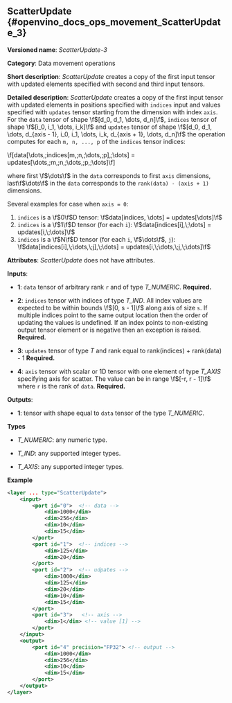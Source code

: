 ## ScatterUpdate <a name="ScatterUpdate"></a> {#openvino_docs_ops_movement_ScatterUpdate_3}

**Versioned name**: *ScatterUpdate-3*

**Category**: Data movement operations

**Short description**: *ScatterUpdate* creates a copy of the first input tensor with updated elements specified with second and third input tensors.

**Detailed description**: *ScatterUpdate* creates a copy of the first input tensor with updated elements in positions specified with `indices` input
and values specified with `updates` tensor starting from the dimension with index `axis`. For the `data` tensor of shape \f$[d_0, d_1, \dots, d_n]\f$,
`indices` tensor of shape \f$[i_0, i_1, \dots, i_k]\f$ and `updates` tensor of shape
\f$[d_0, d_1, \dots, d_{axis - 1}, i_0, i_1, \dots, i_k, d_{axis + 1}, \dots, d_n]\f$ the operation computes
for each `m, n, ..., p` of the `indices` tensor indices:


\f[data[\dots,\;indices[m,\;n,\;\dots,\;p],\;\dots] = updates[\dots,\;m,\;n,\;\dots,\;p,\;\dots]\f]

where first \f$\dots\f$ in the `data` corresponds to first `axis` dimensions, last\f$\dots\f$ in the `data` corresponds to the
`rank(data) - (axis + 1)` dimensions.

Several examples for case when `axis = 0`:
1. `indices` is a \f$0\f$D tensor: \f$data[indices, \dots] = updates[\dots]\f$
2. `indices` is a \f$1\f$D tensor (for each `i`): \f$data[indices[i],\;\dots] = updates[i,\;\dots]\f$
3. `indices` is a \f$N\f$D tensor (for each `i`, \f$\dots\f$, `j`): \f$data[indices[i],\;\dots,\;j],\;\dots] = updates[i,\;\dots,\;j,\;\dots]\f$

**Attributes**: *ScatterUpdate* does not have attributes.

**Inputs**:

*   **1**: `data` tensor of arbitrary rank `r` and of type *T_NUMERIC*. **Required.**

*   **2**: `indices` tensor with indices of type *T_IND*.
All index values are expected to be within bounds \f$[0, s - 1]\f$ along axis of size `s`. If multiple indices point to the
same output location then the order of updating the values is undefined. If an index points to non-existing output
tensor element or is negative then an exception is raised. **Required.**

*   **3**: `updates` tensor of type *T* and rank equal to rank(indices) + rank(data) - 1 **Required.**

*   **4**: `axis` tensor with scalar or 1D tensor with one element of type *T_AXIS* specifying axis for scatter.
The value can be in range \f$[-r, r - 1]\f$ where `r` is the rank of `data`. **Required.**

**Outputs**:

*   **1**: tensor with shape equal to `data` tensor of the type *T_NUMERIC*.

**Types**

* *T_NUMERIC*: any numeric type.

* *T_IND*: any supported integer types.

* *T_AXIS*: any supported integer types.

**Example**

```xml
<layer ... type="ScatterUpdate">
    <input>
        <port id="0">  <!-- data -->
            <dim>1000</dim>
            <dim>256</dim>
            <dim>10</dim>
            <dim>15</dim>
        </port>
        <port id="1">  <!-- indices -->
            <dim>125</dim>
            <dim>20</dim>
        </port>
        <port id="2">  <!-- udpates -->
            <dim>1000</dim>
            <dim>125</dim>
            <dim>20</dim>
            <dim>10</dim>
            <dim>15</dim>
        </port>
        <port id="3">   <!-- axis -->
            <dim>1</dim> <!-- value [1] -->
        </port>
    </input>
    <output>
        <port id="4" precision="FP32"> <!-- output -->
            <dim>1000</dim>
            <dim>256</dim>
            <dim>10</dim>
            <dim>15</dim>
        </port>
    </output>
</layer>
```
